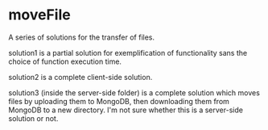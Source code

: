 # moveFile
A series of solutions for the transfer of files.

solution1 is a partial solution for exemplification of functionality sans the choice of function execution time.

solution2 is a complete client-side solution.

solution3 (inside the server-side folder) is a complete solution which moves files by uploading them to MongoDB, then downloading them from MongoDB to a new directory. I'm not sure whether this is a server-side solution or not.
